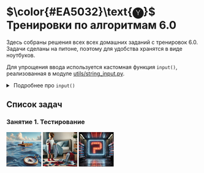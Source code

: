 # $\color{#EA5032}\text{🅨}$ Тренировки по алгоритмам 6.0

Здесь собраны решения всех всех домашних заданий с тренировок 6.0. Задачи сделаны на питоне, поэтому для удобства хранятся в виде ноутбуков. 

Для упрощения ввода используется кастомная функция `input()`, реализованная в модуле [utils/string_input.py](utils/string_input.py).

<details>
<summary>&nbsp;Подробнее про <code>input()</code></summary>
<blockquote></blockquote>
<blockquote>
    
Неудобно каждый раз вводить данные для тестов вручную с клавиатуры, особенно если они состоят из кучи длинных строк. Читать из файла тоже неудобно, потому что для этого надо в отдельном окне/вкладке держать еще и этот файл, нажимая <kbd>ctrl+s</kbd> каждый раз, когда в нем что-то поменяется.

Поэтому и был реализован кастомный `input()`. Он работает точно так же, как и встроенный, но читает не из стандартного ввода с клавиатуры, а из специальной строковой переменной. Соответственно, прежде чем считывать оттуда, необходимо записать в эту строковую переменную нужные строки с помощью `set_input()`. Например:
```Python
# Пишем сюда входные данные
set_input("""
5
1 2 3 4 5
""")

# Считываем их, как будто их вводят с клавиатуры
n = int(input())
array = list(map(int, input().split()))
```

В итоге можно через `set_input()` вставлять любые входные данные, а потом считывать их с помощью `input()`, как будто они вводятся с клавиатуры.

С помощью вызова функции `toggle_input_mode()` можно переключать режим работы функции `input()` (чтение с клавиатуры или чтение из строки).

P.S. Можно было сделать это и через перенаправление потока ввода, но в Jupyter ввод устроен иначе, и это так просто не сработает.

</blockquote>
</details>

## Список задач

### Занятие 1. Тестирование

<a href="homework_1.ipynb"><img src="images/1A.jpg" width="18%"/></a>
<a href="homework_1.ipynb"><img src="images/1B.webp" width="18%"/></a>
<a href="homework_1.ipynb"><img src="images/1C.webp" width="18%"/></a>
<a href="homework_1.ipynb"></a>
<a href="homework_1.ipynb"></a>